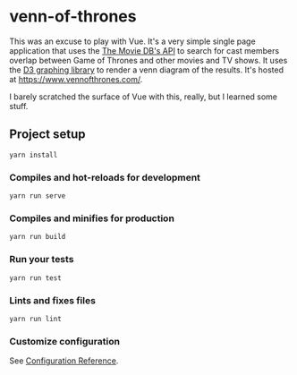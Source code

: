 # venn-of-thrones
This was an excuse to play with Vue. It's a very simple single page application that uses the [The Movie DB's API](https://www.themoviedb.org/) to search for cast members overlap between Game of Thrones and other movies and TV shows. It uses the [D3 graphing library](https://d3js.org/) to render a venn diagram of the results. It's hosted at https://www.vennofthrones.com/.

I barely scratched the surface of Vue with this, really, but I learned some stuff.

## Project setup
```
yarn install
```

### Compiles and hot-reloads for development
```
yarn run serve
```

### Compiles and minifies for production
```
yarn run build
```

### Run your tests
```
yarn run test
```

### Lints and fixes files
```
yarn run lint
```

### Customize configuration
See [Configuration Reference](https://cli.vuejs.org/config/).
